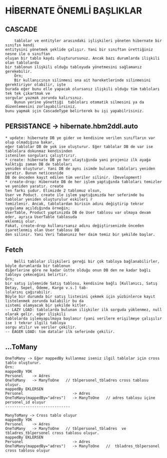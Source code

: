 # HİBERNATE ÖNEMLİ BAŞLIKLAR

## CASCADE

        tablolar ve entityler arasındaki işlişkileri yöneten hibernate bir sınıfın kendi 
    entitysini yönetmek şeklide çalışır. Yani bir sınıftan ürettiğiniz nesne ile o sınıftan
    oluşan bir tablo kaydı oluşturursunuz. Ancak bazı durumlarda ilişkili olan tablolarda
    bir tablonun ilişkili olduğu tabloyuda yönetmesini sağlamanız gerekebilir. 
        Örn;
        Bir kullanıcının silinmesi ona ait hareketlerinde silinmesini gerektiriyor olabilir, işte
    burada eğer bunu elle yapacak olursanız ilişkili olduğu tüm tabloları tek tek çıkartmak ve 
    sorgular yazmak zorunda kalırsınız.
        Bunun yerine yönettiği  tabloları otomatik silmesini ya da düzenlemesini zorlayabilirsiniz.
    bunu yapmak için CascadeType belirterek bu işi yapabilrisiniz.

## PERSISTANCE -> hibernate.hbm2ddl.auto

    * update: hibernate DB ye gider ve kendisine verilen sınıfların var olup olmadığına bakar,
    eğer tablolar DB de yok ise oluşturur. Eğer tablolar DB de var ise tablolara dokunmaz kendisinden
    istenilen sorguları çalıştrırır.
    * create: hibernate DB ye her ulaştığında yani projeniz ilk ayağa kalktığı zaman DB de tabloları
    yeniden oluşturur. Yani DB de aynı isimde bulunan tabloları yeniden yaratır. Bunun neticesnide
    DB de önceden kayıt edilen tüm veriler silinir. (Development)
    * create-drop: Hibernate DB de her işlem yaptığında tabloları temizler ve yeniden yaratır. create
    ten farkı şudur. Elimizde 2 tablomuz olsun, 
    User ve Poduct. create ile işlem yaptığımızda her seferinde bu tablolar yeniden oluşturulur eskileri r
    temizlenir. Ancak, tablolardan birisin adını değiştirip tekrar uygulama açıldığında örneğin;
    UserTable, Product yaptınızda DB de User tablosu var olmaya devam eder, ayrıca UserTable tablosuda 
    eklenmiş olur. 
    Fakat, create-drop kullanırsanız adını değiştirsenizde önceden işaretlenmiş olan User tablosu DB 
    den silinir. Yani Veri Tabanınız her daim temiz bir şekilde başlar.

## Fetch 

        Belli tablolar ilişkileri gereği bir çok tabloya bağlanabilirler, böyle durumlarda bir tablonun 
    diğerlerine göre ne kadar üstte olduğu onun DB den ne kadar bağlı tabloyu çekeceğini belirtir.
    Örn;
    bir satış işlemnide Satış tablosu, kendisine bağlı [Kullanıcı, Satış Detay, Sepet, Ödeme, Kargo v.s.] tab-
    lolarını çağırabilir.
    Böyle bir durumda bir satış listesini çekmek için yüzbinlerce kayıt listelenmek zorunda kalabilir bu da 
    sistemi olamyacak bir şekilde kitler.
    -- LAZY LOAD: tablolarda bulunan ilişkiler ilk sorguda yüklenmez, null olarak gelir. eğer ilişkili 
    tablolarda işlemyapılmaya başlanır (yani verilere erişilmeye çalışılır ise ) tekrar ilgili tabloya
    sorgu atılır ve veriler çekilir.
    -- EAGER LOAD: tüm datalar ilk seferinde çekilir.

## ...ToMany 

    OneToMany -> Eğer mappedBy kullanmaz iseniz ilgil tablolar için cross tablo oluşturur.
    Örn:
    mappedBy YOK
    Personel    -> Adres
    OneToMany   -> ManyToOne   // tblpersonel_tbladres cross tablosu oluşur.
    mappedBy EKLERSEN
    Personel                      -> Adres
    OneToMany(mappedBy="adres")   -> ManyToOne   // adres tablosu içine personel_id oluşur
    -----------------------------

    ManyToMany -> Cross tablo oluşur
    mappedBy YOK
    Personel    -> Adres
    OneToMany   -> ManyToOne   // tblpersonel_tbladres  ve tbladres_tblpersonel cross tablosu oluşur.
    mappedBy EKLERSEN
    Personel                      -> Adres
    OneToMany(mappedBy="adres")   -> ManyToOne   //  tbladres_tblpersonel cross tablosu oluşur
    


